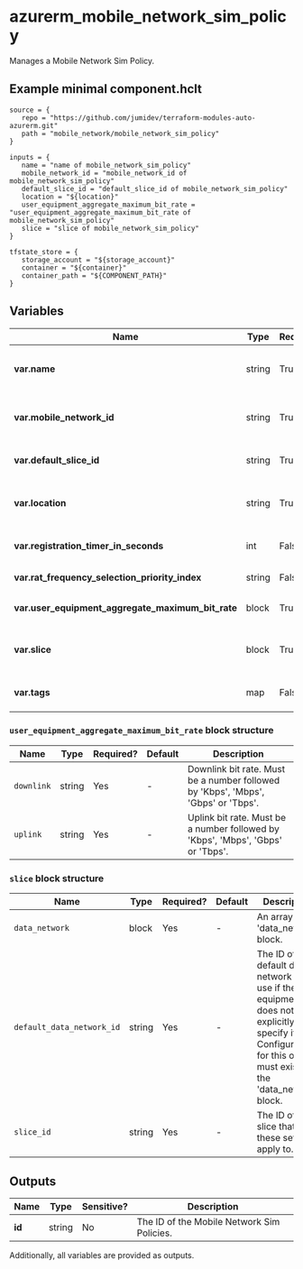 # azurerm_mobile_network_sim_policy

Manages a Mobile Network Sim Policy.

## Example minimal component.hclt

```hcl
source = {
   repo = "https://github.com/jumidev/terraform-modules-auto-azurerm.git" 
   path = "mobile_network/mobile_network_sim_policy" 
}

inputs = {
   name = "name of mobile_network_sim_policy" 
   mobile_network_id = "mobile_network_id of mobile_network_sim_policy" 
   default_slice_id = "default_slice_id of mobile_network_sim_policy" 
   location = "${location}" 
   user_equipment_aggregate_maximum_bit_rate = "user_equipment_aggregate_maximum_bit_rate of mobile_network_sim_policy" 
   slice = "slice of mobile_network_sim_policy" 
}

tfstate_store = {
   storage_account = "${storage_account}" 
   container = "${container}" 
   container_path = "${COMPONENT_PATH}" 
}

```

## Variables

| Name | Type | Required? |  Default  |  Description |
| ---- | ---- | --------- |  ----------- | ----------- |
| **var.name** | string | True | -  |  The name which should be used for this Mobile Network Sim Policies. Changing this forces a new Mobile Network Sim Policies to be created. | 
| **var.mobile_network_id** | string | True | -  |  The ID of the Mobile Network which the Sim Policy belongs to. Changing this forces a new Mobile Network Sim Policies to be created. | 
| **var.default_slice_id** | string | True | -  |  The ID of default slice to use if the UE does not explicitly specify it. This slice must exist in the `slice` block. | 
| **var.location** | string | True | -  |  Specifies the Azure Region where the Mobile Network Sim Policy should exist. Changing this forces a new Mobile Network Sim Policies to be created. | 
| **var.registration_timer_in_seconds** | int | False | `3240`  |  Interval for the user equipment periodic registration update procedure. Defaults to `3240`. | 
| **var.rat_frequency_selection_priority_index** | string | False | -  |  RAT/Frequency Selection Priority Index, defined in 3GPP TS 36.413. | 
| **var.user_equipment_aggregate_maximum_bit_rate** | block | True | -  |  A `user_equipment_aggregate_maximum_bit_rate` block. | 
| **var.slice** | block | True | -  |  An array of `slice` block. The allowed slices and the settings to use for them. The list must not contain duplicate items and must contain at least one item. | 
| **var.tags** | map | False | -  |  A mapping of tags which should be assigned to the Mobile Network Sim Policies. | 

### `user_equipment_aggregate_maximum_bit_rate` block structure

| Name | Type | Required? | Default | Description |
| ---- | ---- | --------- | ------- | ----------- |
| `downlink` | string | Yes | - | Downlink bit rate. Must be a number followed by 'Kbps', 'Mbps', 'Gbps' or 'Tbps'. |
| `uplink` | string | Yes | - | Uplink bit rate. Must be a number followed by 'Kbps', 'Mbps', 'Gbps' or 'Tbps'. |

### `slice` block structure

| Name | Type | Required? | Default | Description |
| ---- | ---- | --------- | ------- | ----------- |
| `data_network` | block | Yes | - | An array of 'data_network' block. |
| `default_data_network_id` | string | Yes | - | The ID of default data network to use if the user equipment does not explicitly specify it. Configuration for this object must exist in the 'data_network' block. |
| `slice_id` | string | Yes | - | The ID of the slice that these settings apply to. |



## Outputs

| Name | Type | Sensitive? | Description |
| ---- | ---- | --------- | --------- |
| **id** | string | No  | The ID of the Mobile Network Sim Policies. | 

Additionally, all variables are provided as outputs.
